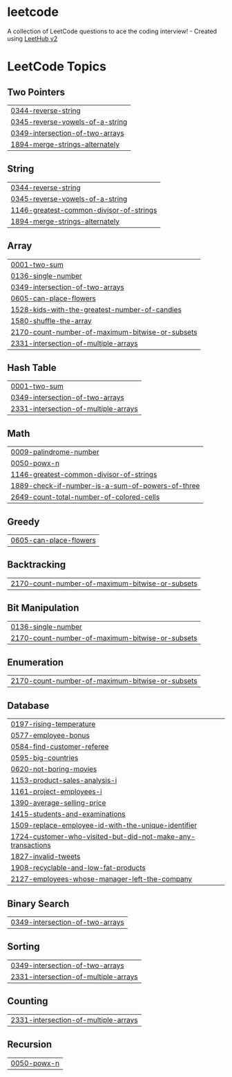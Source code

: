 # leetcode
A collection of LeetCode questions to ace the coding interview! - Created using [LeetHub v2](https://github.com/arunbhardwaj/LeetHub-2.0)

<!---LeetCode Topics Start-->
# LeetCode Topics
## Two Pointers
|  |
| ------- |
| [0344-reverse-string](https://github.com/ameendev7/leetcode/tree/master/0344-reverse-string) |
| [0345-reverse-vowels-of-a-string](https://github.com/ameendev7/leetcode/tree/master/0345-reverse-vowels-of-a-string) |
| [0349-intersection-of-two-arrays](https://github.com/ameendev7/leetcode/tree/master/0349-intersection-of-two-arrays) |
| [1894-merge-strings-alternately](https://github.com/ameendev7/leetcode/tree/master/1894-merge-strings-alternately) |
## String
|  |
| ------- |
| [0344-reverse-string](https://github.com/ameendev7/leetcode/tree/master/0344-reverse-string) |
| [0345-reverse-vowels-of-a-string](https://github.com/ameendev7/leetcode/tree/master/0345-reverse-vowels-of-a-string) |
| [1146-greatest-common-divisor-of-strings](https://github.com/ameendev7/leetcode/tree/master/1146-greatest-common-divisor-of-strings) |
| [1894-merge-strings-alternately](https://github.com/ameendev7/leetcode/tree/master/1894-merge-strings-alternately) |
## Array
|  |
| ------- |
| [0001-two-sum](https://github.com/ameendev7/leetcode/tree/master/0001-two-sum) |
| [0136-single-number](https://github.com/ameendev7/leetcode/tree/master/0136-single-number) |
| [0349-intersection-of-two-arrays](https://github.com/ameendev7/leetcode/tree/master/0349-intersection-of-two-arrays) |
| [0605-can-place-flowers](https://github.com/ameendev7/leetcode/tree/master/0605-can-place-flowers) |
| [1528-kids-with-the-greatest-number-of-candies](https://github.com/ameendev7/leetcode/tree/master/1528-kids-with-the-greatest-number-of-candies) |
| [1580-shuffle-the-array](https://github.com/ameendev7/leetcode/tree/master/1580-shuffle-the-array) |
| [2170-count-number-of-maximum-bitwise-or-subsets](https://github.com/ameendev7/leetcode/tree/master/2170-count-number-of-maximum-bitwise-or-subsets) |
| [2331-intersection-of-multiple-arrays](https://github.com/ameendev7/leetcode/tree/master/2331-intersection-of-multiple-arrays) |
## Hash Table
|  |
| ------- |
| [0001-two-sum](https://github.com/ameendev7/leetcode/tree/master/0001-two-sum) |
| [0349-intersection-of-two-arrays](https://github.com/ameendev7/leetcode/tree/master/0349-intersection-of-two-arrays) |
| [2331-intersection-of-multiple-arrays](https://github.com/ameendev7/leetcode/tree/master/2331-intersection-of-multiple-arrays) |
## Math
|  |
| ------- |
| [0009-palindrome-number](https://github.com/ameendev7/leetcode/tree/master/0009-palindrome-number) |
| [0050-powx-n](https://github.com/ameendev7/leetcode/tree/master/0050-powx-n) |
| [1146-greatest-common-divisor-of-strings](https://github.com/ameendev7/leetcode/tree/master/1146-greatest-common-divisor-of-strings) |
| [1889-check-if-number-is-a-sum-of-powers-of-three](https://github.com/ameendev7/leetcode/tree/master/1889-check-if-number-is-a-sum-of-powers-of-three) |
| [2649-count-total-number-of-colored-cells](https://github.com/ameendev7/leetcode/tree/master/2649-count-total-number-of-colored-cells) |
## Greedy
|  |
| ------- |
| [0605-can-place-flowers](https://github.com/ameendev7/leetcode/tree/master/0605-can-place-flowers) |
## Backtracking
|  |
| ------- |
| [2170-count-number-of-maximum-bitwise-or-subsets](https://github.com/ameendev7/leetcode/tree/master/2170-count-number-of-maximum-bitwise-or-subsets) |
## Bit Manipulation
|  |
| ------- |
| [0136-single-number](https://github.com/ameendev7/leetcode/tree/master/0136-single-number) |
| [2170-count-number-of-maximum-bitwise-or-subsets](https://github.com/ameendev7/leetcode/tree/master/2170-count-number-of-maximum-bitwise-or-subsets) |
## Enumeration
|  |
| ------- |
| [2170-count-number-of-maximum-bitwise-or-subsets](https://github.com/ameendev7/leetcode/tree/master/2170-count-number-of-maximum-bitwise-or-subsets) |
## Database
|  |
| ------- |
| [0197-rising-temperature](https://github.com/ameendev7/leetcode/tree/master/0197-rising-temperature) |
| [0577-employee-bonus](https://github.com/ameendev7/leetcode/tree/master/0577-employee-bonus) |
| [0584-find-customer-referee](https://github.com/ameendev7/leetcode/tree/master/0584-find-customer-referee) |
| [0595-big-countries](https://github.com/ameendev7/leetcode/tree/master/0595-big-countries) |
| [0620-not-boring-movies](https://github.com/ameendev7/leetcode/tree/master/0620-not-boring-movies) |
| [1153-product-sales-analysis-i](https://github.com/ameendev7/leetcode/tree/master/1153-product-sales-analysis-i) |
| [1161-project-employees-i](https://github.com/ameendev7/leetcode/tree/master/1161-project-employees-i) |
| [1390-average-selling-price](https://github.com/ameendev7/leetcode/tree/master/1390-average-selling-price) |
| [1415-students-and-examinations](https://github.com/ameendev7/leetcode/tree/master/1415-students-and-examinations) |
| [1509-replace-employee-id-with-the-unique-identifier](https://github.com/ameendev7/leetcode/tree/master/1509-replace-employee-id-with-the-unique-identifier) |
| [1724-customer-who-visited-but-did-not-make-any-transactions](https://github.com/ameendev7/leetcode/tree/master/1724-customer-who-visited-but-did-not-make-any-transactions) |
| [1827-invalid-tweets](https://github.com/ameendev7/leetcode/tree/master/1827-invalid-tweets) |
| [1908-recyclable-and-low-fat-products](https://github.com/ameendev7/leetcode/tree/master/1908-recyclable-and-low-fat-products) |
| [2127-employees-whose-manager-left-the-company](https://github.com/ameendev7/leetcode/tree/master/2127-employees-whose-manager-left-the-company) |
## Binary Search
|  |
| ------- |
| [0349-intersection-of-two-arrays](https://github.com/ameendev7/leetcode/tree/master/0349-intersection-of-two-arrays) |
## Sorting
|  |
| ------- |
| [0349-intersection-of-two-arrays](https://github.com/ameendev7/leetcode/tree/master/0349-intersection-of-two-arrays) |
| [2331-intersection-of-multiple-arrays](https://github.com/ameendev7/leetcode/tree/master/2331-intersection-of-multiple-arrays) |
## Counting
|  |
| ------- |
| [2331-intersection-of-multiple-arrays](https://github.com/ameendev7/leetcode/tree/master/2331-intersection-of-multiple-arrays) |
## Recursion
|  |
| ------- |
| [0050-powx-n](https://github.com/ameendev7/leetcode/tree/master/0050-powx-n) |
<!---LeetCode Topics End-->